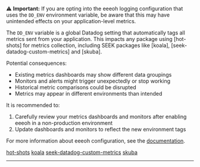 ⚠️ **Important:** If you are opting into the eeeoh logging configuration that uses the `DD_ENV` environment variable, be aware that this may have unintended effects on your application-level metrics.

The `DD_ENV` variable is a global Datadog setting that automatically tags all metrics sent from your application. This impacts any package using [hot-shots] for metrics collection, including SEEK packages like [koala], [seek-datadog-custom-metrics] and [skuba].

Potential consequences:

- Existing metrics dashboards may show different data groupings
- Monitors and alerts might trigger unexpectedly or stop working
- Historical metric comparisons could be disrupted
- Metrics may appear in different environments than intended

It is recommended to:

1. Carefully review your metrics dashboards and monitors after enabling eeeoh in a non-production environment
1. Update dashboards and monitors to reflect the new environment tags

For more information about eeeoh configuration, see the [documentation](https://github.com/seek-oss/logger/blob/master/docs/eeeoh.md).

[hot-shots](https://github.com/bdeitte/hot-shots)
[koala](https://github.com/seek-oss/koala)
[seek-datadog-custom-metrics](https://github.com/seek-oss/datadog-custom-metrics)
[skuba](https://github.com/seek-oss/skuba)

---

